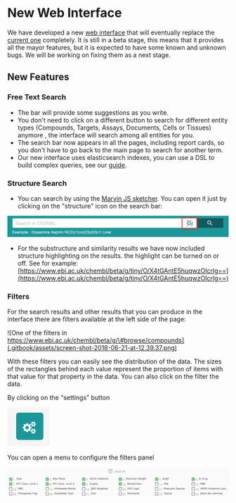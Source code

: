 # New Web Interface

We have developed a new [web interface](https://www.ebi.ac.uk/chembl/beta/) that will eventually replace the [current one](https://www.ebi.ac.uk/chembl/) completely. It is still in a beta stage, this means that it provides all the mayor features, but it is expected to have some known and unknown bugs. We will be working on fixing them as a next stage.

## New Features

### Free Text Search

* The bar will provide some suggestions as you write. 
* You don't need to click on a different button to search for different entity types \(Compounds, Targets, Assays, Documents, Cells or Tissues\) anymore , the interface will search among all entities for you. 
* The search bar now appears in all the pages, including report cards, so you don't have to go back to the main page to search for another term. 
* Our new interface uses elasticsearch indexes, you can use a DSL to build complex queries, see our [guide](searching-guide.md). 

### Structure Search

* You can search by using the [Marvin JS sketcher](https://chemaxon.com/products/marvin-js). You can open it just by clicking on the "structure" icon on the search bar:

![](.gitbook/assets/screen-shot-2018-06-20-at-17.06.11.png)

* For the substructure and similarity results we have now included structure highlighting on the results. the highlight can be turned on or off. See for example: [https://www.ebi.ac.uk/chembl/beta/g/tiny/O/X4tGAntE5huqwzOIcrlg==](https://www.ebi.ac.uk/chembl/beta/g/tiny/O/X4tGAntE5huqwzOIcrlg==) 

### Filters

For the search results and other results that you can produce in the interface there are filters available at the left side of the page:

![One of the filters in https://www.ebi.ac.uk/chembl/beta/g/\#browse/compounds](.gitbook/assets/screen-shot-2018-06-21-at-12.39.37.png)

With these filters you can easily see the distribution of the data. The sizes of the rectangles behind each value represent the proportion of items with that value for that property in the data. You can also click on the filter the data. 

By clicking on the "settings" button

![](.gitbook/assets/screen-shot-2018-06-21-at-13.35.17.png)

You can open a menu to configure the filters panel

![](.gitbook/assets/screen-shot-2018-06-21-at-13.36.42.png)











